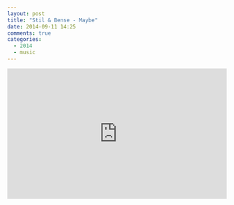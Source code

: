 ```yaml
---
layout: post
title: "Stil & Bense - Maybe"
date: 2014-09-11 14:25
comments: true
categories:
  - 2014
  - music
---
```

<iframe
  width="100%"
  height="300"
  scrolling="no"
  frameborder="no"
  src="https://w.soundcloud.com/player/?url=https%3A//api.soundcloud.com/tracks/160247109&amp;auto_play=false&amp;hide_related=false&amp;show_comments=true&amp;show_user=true&amp;show_reposts=false&amp;visual=true">
</iframe>
